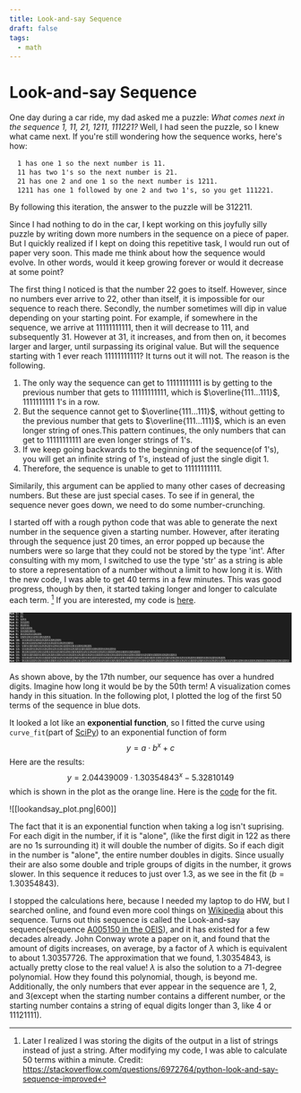```yaml
---
title: Look-and-say Sequence
draft: false
tags:
  - math
---
```

# Look-and-say Sequence
One day during a car ride, my dad asked me a puzzle: *What comes next in the sequence 1, 11, 21, 1211, 111221?* Well, I had seen the puzzle, so I knew what came next. If you're still wondering how the sequence works, here's how:  
```
  1 has one 1 so the next number is 11.  
  11 has two 1's so the next number is 21.  
  21 has one 2 and one 1 so the next number is 1211.  
  1211 has one 1 followed by one 2 and two 1's, so you get 111221.   
```
By following this iteration, the answer to the puzzle will be 312211.


Since I had nothing to do in the car, I kept working on this joyfully silly puzzle by writing down more numbers in the sequence on a piece of paper. But I quickly realized if I kept on doing this repetitive task, I would run out of paper very soon. This made me think about how the sequence would evolve. In other words, would it keep growing forever or would it decrease at some point?

<!--
some initial observations
 - some number never go up or down: 22 goes to itself
 - some cases it can decrease 
 - but eventually will rebound

number crunching to see if there is a pattern
 - made python script to iterate
    - challenge + overcome: int type ran out of space, so I had to change it into str
    - still too slow to calculate more than 50 terms
    - chose to take log before printing num, so I could make a plot
 - findings
    - in general, the sequence follows a double exponential function
      - did so by inputing points into desmos, and observed that it looked like an exponential equation
      - used python(numpi) to fit a curve, found the fit, for a * b^x + c
      - (a, b, c) -> (2.038570282529119, 1.3036362169751983, -2.8364071858087954)
      - looks pretty good
    - should we stop here? No!

learn from internet:
  - google search shows name
  - reliable source on wiki page I learned that
    - only 1, 2, 3 in seq unless you start with a number greater than 3, or you have a string of numbers longer than 3
    - the exponentiation constant(b) is actually called the conway number, and is the solution to a 71 degree polynomial
      - where they got the 71 degree polynomial is something I might find out
  - found a better python code, which works much faster because it uses str to store the digits instead of a lst. some improvements
    - wrote the nums into a file(1.1 megabytes)
    - will put into github
images:
 - curve fit image
 - snapshot of the txt file
 - python code in github

link: https://en.wikipedia.org/wiki/Look-and-say_sequence
link: https://stackoverflow.com/questions/6972764/python-look-and-say-sequence-improved



-->

<!--
some initial observations
 - some number never go up or down: 22 goes to itself
 - some cases it can decrease 
 - but eventually will rebound
-->
The first thing I noticed is that the number 22 goes to itself. However, since no numbers ever arrive to 22, other than itself, it is impossible for our sequence to reach there. Secondly, the number sometimes will dip in value depending on your starting point. For example, if somewhere in the sequence, we arrive at 11111111111, then it will decrease to 111, and subsequently 31. However at 31, it increases, and from then on, it becomes larger and larger, until surpassing its original value. But will the sequence starting with 1 ever reach 11111111111? It turns out it will not. The reason is the following.

  1. The only way the sequence can get to 11111111111 is by getting to the previous number that gets to 11111111111, which is $\overline{111...111}$, 1111111111 1's in a row.
  2. But the sequence cannot get to $\overline{111...111}$, without getting to the previous number that gets to $\overline{111...111}$, which is an even longer string of ones.This pattern continues, the only numbers that can get to 11111111111 are even longer strings of 1's.
  3. If we keep going backwards to the beginning of the sequence(of 1's), you will get an infinite string of 1's, instead of just the single digit 1.
  4. Therefore, the sequence is unable to get to 11111111111.

Similarily, this argument can be applied to many other cases of decreasing numbers. But these are just special cases. To see if in general, the sequence never goes down, we need to do some number-crunching.
<!--Numerical guess-->
<!--
  number crunching to see if there is a pattern
 - made python script to iterate
    - challenge + overcome: int type ran out of space, so I had to change it into str
    - still too slow to calculate more than 50 terms
    - chose to take log before printing num, so I could make a plot
 - findings
    - in general, the sequence follows a double exponential function
      - did so by inputing points into desmos, and observed that it looked like an exponential equation
      - used python(numpi) to fit a curve, found the fit, for a * b^x + c
      - (a, b, c) -> (2.038570282529119, 1.3036362169751983, -2.8364071858087954)
      - looks pretty good
    - should we stop here? No! ==> internet search
-->
I started off with a rough python code that was able to generate the next number in the sequence given a starting number. However, after iterating through the sequence just 20 times, an error popped up because the numbers were so large that they could not be stored by the type 'int'. After consulting with my mom, I switched to use the type 'str' as a string is able to store a representation of a number without a limit to how long it is. With the new code, I was able to get 40 terms in a few minutes. This was good progress, though by then, it started taking longer and longer to calculate each term. [^1]
If you are interested, my code is [here](Code/sequence.py).
[^1]:Later I realized I was storing the digits of the output in a list of strings instead of just a string. After modifying my code, I was able to calculate 50 terms within a minute. Credit: https://stackoverflow.com/questions/6972764/python-look-and-say-sequence-improved

![my pic](images/escalating_numbers.png)
<!-- W.I.P
<span class="caption">Test</span>
<p> <img src="images/escalating_numbers.png" title="Test"/></p>
-->
As shown above, by the 17th number, our sequence has over a hundred digits. Imagine how long it would be by the 50th term! A visualization comes handy in this situation. In the following plot, I plotted the log of the first 50 terms of the sequence in blue dots.

It looked a lot like an **exponential function**, so I fitted the curve using `curve_fit`(part of [SciPy](https://docs.scipy.org/doc/scipy/reference/generated/scipy.optimize.curve_fit.html)) to an exponential function of form 
$$
y=a\cdot b^{x}+c
$$ 
Here are the results:
$$
y=2.04439009\cdot 1.30354843^{x}-5.32810149
$$ 
which is shown in the plot as the orange line. Here is the [code](Code/curve_fit_lookandsay.py) for the fit.

![[lookandsay_plot.png|600]]

<!--Why the numerical solution makes sense-->
The fact that it is an exponential function when taking a log isn't suprising. For each digit in the number, if it is "alone", (like the first digit in 122 as there are no 1s surrounding it) it will double the number of digits. So if each digit in the number is "alone", the entire number doubles in digits. Since usually their are also some double and triple groups of digits in the number, it grows slower. In this sequence it reduces to just over 1.3, as we see in the fit ($b = 1.30354843$).


<!--Internet learnings-->
<!-- 
  learn from internet:
  - google search shows name
  - reliable source on wiki page I learned that
    - only 1, 2, 3 in seq unless you start with a number greater than 3, or you have a string of numbers longer than 3
    - the exponentiation constant(b) is actually called the conway number, and is the solution to a 71 degree polynomial
      - where they got the 71 degree polynomial is something I might find out
  - found a better python code, which works much faster because it uses str to store the digits instead of a lst. some improvements
    - wrote the nums into a file(1.1 megabytes)
    - will put into github
-->
I stopped the calculations here, because I needed my laptop to do HW, but I searched online, and found even more cool things on [Wikipedia](https://en.wikipedia.org/wiki/Look-and-say_sequence) about this sequence. Turns out this sequence is called the Look-and-say sequence(sequence [A005150 in the OEIS](https://oeis.org/A005150)), and it has existed for a few decades already. John Conway wrote a paper on it, and found that the amount of digits increases, on average, by a factor of $\lambda$ which is equivalent to about 1.30357726. The approximation that we found, 1.30354843, is actually pretty close to the real value! $\lambda$ is also the solution to a 71-degree polynomial. How they found this polynomial, though, is beyond me. Additionally, the only numbers that ever appear in the sequence are 1, 2, and 3(except when the starting number contains a different number, or the starting number contains a string of equal digits longer than 3, like 4 or 11121111).



